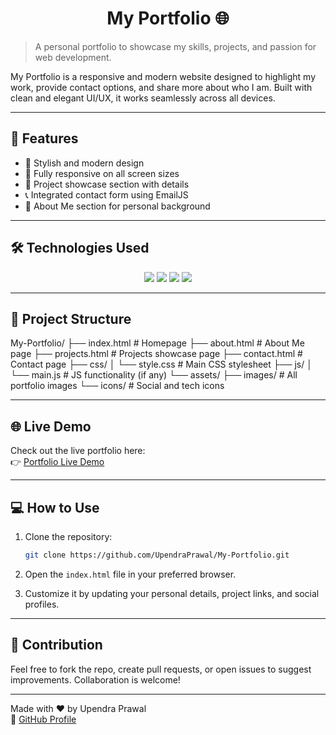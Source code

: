 <h1 align="center">My Portfolio 🌐</h1>

> A personal portfolio to showcase my skills, projects, and passion for web development.

My Portfolio is a responsive and modern website designed to highlight my work, provide contact options, and share more about who I am. Built with clean and elegant UI/UX, it works seamlessly across all devices.

---

## 🚀 Features

- 🎨 Stylish and modern design  
- 📱 Fully responsive on all screen sizes  
- 📂 Project showcase section with details  
- 📞 Integrated contact form using EmailJS  
- 🧑 About Me section for personal background

---

## 🛠️ Technologies Used
<p align="center">
  <img src="https://img.shields.io/badge/HTML5-E34F26?style=for-the-badge&logo=html5&logoColor=white" />
  <img src="https://img.shields.io/badge/CSS3-1572B6?style=for-the-badge&logo=css3&logoColor=white" />
  <img src="https://img.shields.io/badge/JavaScript-F7DF1E?style=for-the-badge&logo=javascript&logoColor=black" />
  <img src="https://img.shields.io/badge/JSON-000000?style=for-the-badge&logo=json&logoColor=white" />
</p>

---

## 📁 Project Structure

My-Portfolio/
├── index.html # Homepage
├── about.html # About Me page
├── projects.html # Projects showcase page
├── contact.html # Contact page
├── css/
│ └── style.css # Main CSS stylesheet
├── js/
│ └── main.js # JS functionality (if any)
└── assets/
├── images/ # All portfolio images
└── icons/ # Social and tech icons


---

## 🌐 Live Demo

Check out the live portfolio here:  
👉 [Portfolio Live Demo](https://upendraprawal.github.io/My-Portfolio/)

---

## 💻 How to Use

1. Clone the repository:

    ```bash
    git clone https://github.com/UpendraPrawal/My-Portfolio.git
    ```

2. Open the `index.html` file in your preferred browser.

3. Customize it by updating your personal details, project links, and social profiles.

---

## 🤝 Contribution

Feel free to fork the repo, create pull requests, or open issues to suggest improvements. Collaboration is welcome!

---

Made with ❤️ by Upendra Prawal  
🔗 [GitHub Profile](https://github.com/UpendraPrawal)
